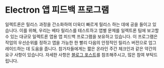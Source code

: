 # Electron 앱 피드백 프로그램

일렉트론은 릴리스 과정을 간소화하여 더욱더 빠르게 릴리스 하는 데에 공을 들이고 있습니다. 이를 위해, 우리는 베타 릴리스를 테스트하고 앱별 문제를 일렉트론 팀에 보고할 수 있는 대규모 일렉트론 앱용 앱 피드백 프로그램을 보유하고 있습니다. 이 프로그램은 작업의 우선순위를 정하고 앱을 가능한 한 빨리 다음의 안정적인 릴리스 버전으로 업그레이드하는 데 도움을 줍니다. 참가자들에게는 짧은 온라인 주간 체크인과 같은 약간의 요구 사항이 있습니다. 자세한 사항은 [블로그 포스트](https://electronjs.org/blog/app-feedback-program)를 참조해주시고, 많은 참여 부탁드립니다.
